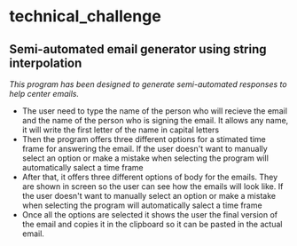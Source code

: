 # technical_challenge
## Semi-automated email generator using string interpolation
_This program has been designed to generate semi-automated responses to help center emails._
- The user need to type the name of the person who will recieve the email and the name of the person who is signing the email.
    It allows any name, it will write the first letter of the name in capital letters
- Then the program offers three different options for a stimated time frame for answering the email.
    If the user doesn't want to manually select an option or make a mistake when selecting the program will automatically salect a time frame
- After that, it offers three different options of body for the emails.
    They are shown in screen so the user can see how the emails will look like. 
    If the user doesn't want to manually select an option or make a mistake when selecting the program will automatically salect a time frame
- Once all the options are selected it shows the user the final version of the email and copies it in the clipboard so it can be pasted in the actual email.
